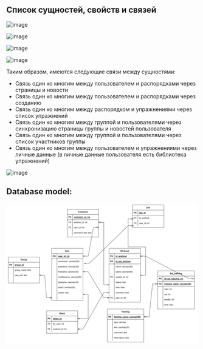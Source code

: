 ## Список сущностей, свойств и связей
![image](https://user-images.githubusercontent.com/74535702/142484209-a81c494a-20ae-4e48-89f2-84f124f7360b.png)

![image](https://user-images.githubusercontent.com/74535702/142484232-c3f862c8-0902-4c2c-ab7a-911ba221d6fb.png)

![image](https://user-images.githubusercontent.com/74535702/142484254-3b1ccb86-cf9f-4181-bad4-28dfbf8333be.png)

![image](https://user-images.githubusercontent.com/74535702/142484281-410b3656-e2b8-4a5d-ae53-2669b2de5cc3.png)

Таким образом, имеются следующие связи между сущностями:

- Связь один ко многим между пользователем и распорядками через страницы и новости
- Связь один ко многим между пользователем и распорядками через созданию
- Связь один ко многим между распорядком и упражнениями через список упражнений
- Связь один ко многим между группой и пользователями через синхронизацию страницы группы и новостей пользователя
- Связь один ко многим между группой и пользователями через список участников группы
- Связь один ко многим между пользователем и упражнениями через личные данные (в личные данные пользователя есть библиотека упражнений)

![image](https://user-images.githubusercontent.com/74535702/143567156-9a3fcc7c-8c3b-4a17-ad44-c874470b09c6.png)
## Database model:
![img_20.png](img_20.png)